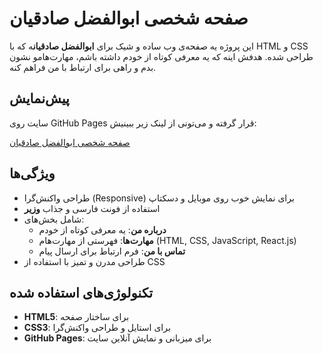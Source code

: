 # صفحه شخصی ابوالفضل صادقیان

این پروژه یه صفحه‌ی وب ساده و شیک برای **ابوالفضل صادقیان**ه که با HTML و CSS طراحی شده. هدفش اینه که یه معرفی کوتاه از خودم داشته باشم، مهارت‌هامو نشون بدم و راهی برای ارتباط با من فراهم کنه.

## پیش‌نمایش

سایت روی GitHub Pages قرار گرفته و می‌تونی از لینک زیر ببینیش:

[صفحه شخصی ابوالفضل صادقیان](https://SadeghianAM.github.io/Web1403-HW1)

## ویژگی‌ها

- طراحی واکنش‌گرا (Responsive) برای نمایش خوب روی موبایل و دسکتاپ
- استفاده از فونت فارسی و جذاب **وزیر**
- شامل بخش‌های:
  - **درباره من**: یه معرفی کوتاه از خودم
  - **مهارت‌ها**: فهرستی از مهارت‌هام (HTML, CSS, JavaScript, React.js)
  - **تماس با من**: فرم ارتباط برای ارسال پیام
- طراحی مدرن و تمیز با استفاده از CSS

## تکنولوژی‌های استفاده شده

- **HTML5**: برای ساختار صفحه
- **CSS3**: برای استایل و طراحی واکنش‌گرا
- **GitHub Pages**: برای میزبانی و نمایش آنلاین سایت
